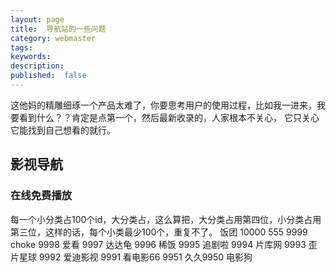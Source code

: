 ```yaml
---
layout: page
title:  导航站的一些问题
category: webmaster
tags:
keywords:
description:
published:  false
---
```


这他妈的精雕细琢一个产品太难了，你要思考用户的使用过程，比如我一进来，我要看到什么？？肯定是点第一个，然后最新收录的，人家根本不关心，
它只关心它能找到自己想看的就行。



## 影视导航
### 在线免费播放
每一个小分类占100个id，大分类占，这么算把，大分类占用第四位，小分类占用第三位，这样的话，每个小类最少100个，重复不了。
饭团 10000
555 9999
choke 9998
爱看 9997
达达龟 9996
稀饭 9995
追剧啦 9994
片库网 9993
歪片星球  9992
爱迪影视 9991
看电影66  9951
久久9950
电影狗







